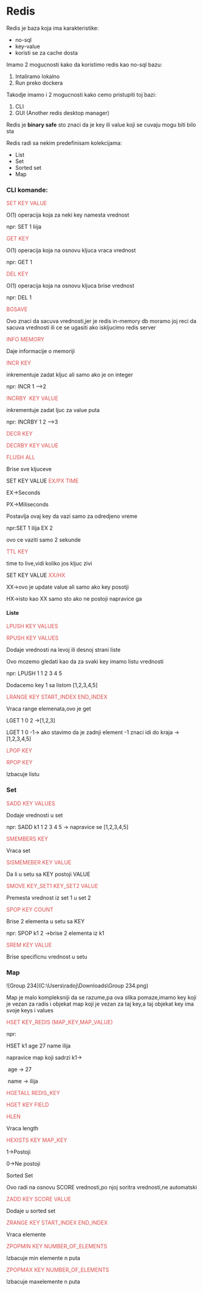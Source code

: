 # Redis

Redis je baza koja ima karakteristike:

- no-sql
- key-value
- koristi se za cache dosta

Imamo 2 mogucnosti kako da koristimo redis kao no-sql bazu:

1. Intaliramo lokalno
2. Run preko dockera

Takodje imamo i 2 mogucnosti kako cemo pristupiti toj bazi:

1. CLI
2. GUI (Another redis desktop manager)

Redis je **binary safe** sto znaci da je key ili value koji se cuvaju mogu biti bilo sta

Redis radi sa nekim predefinisam kolekcijama:

- List
- Set
- Sorted set
- Map



###  CLI komande:



<span style=color:#DC4C4C>SET KEY VALUE</span>

O(1) operacija koja za neki key namesta vrednost

npr: SET  1 Iiija



<span style=color:#DC4C4C>GET KEY</span>

O(1) operacija koja na osnovu kljuca vraca vrednost

npr: GET 1



<span style=color:#DC4C4C>DEL KEY</span>

O(1) operacija koja na osnovu kljuca brise vrednost

npr: DEL 1



<span style=color:#DC4C4C>BGSAVE</span>

Ovo znaci da sacuva vrednosti,jer je redis in-memory db moramo joj reci da sacuva vrednosti ili ce se ugasiti ako iskljucimo redis server



<span style=color:#DC4C4C>INFO MEMORY</span>

Daje informacije o memoriji



<span style=color:#DC4C4C>INCR KEY</span>

inkrementuje zadat kljuc ali samo ako je on integer

npr: INCR 1 -->2



<span style=color:#DC4C4C>INCRBY  KEY VALUE</span>

inkrementuje zadat ljuc za value puta

npr: INCRBY 1 2 -->3



<span style=color:#DC4C4C>DECR KEY </span>





<span style=color:#DC4C4C>DECRBY KEY VALUE</span>



<span style=color:#DC4C4C>FLUSH ALL</span>

Brise sve kljuceve



SET KEY VALUE <span style=color:#DC4C4C>EX/PX TIME</span>

EX->Seconds

PX->Miliseconds

Postavlja ovaj key da vazi samo za odredjeno vreme

npr:SET 1 ilija EX 2

ovo ce vaziti samo 2 sekunde

<span style=color:#DC4C4C>TTL KEY</span>

time to live,vidi koliko jos kljuc zivi 



SET KEY VALUE <span style=color:#DC4C4C>XX/HX</span>

XX->ovo je update value ali samo ako key posotji

HX->isto kao XX samo sto ako ne postoji napravice ga



#### Liste

<span style=color:#DC4C4C>LPUSH KEY VALUES</span>

<span style=color:#DC4C4C>RPUSH KEY VALUES</span>

Dodaje vrednosti na levoj ili desnoj strani liste

Ovo mozemo gledati kao da za svaki key imamo listu vrednosti

npr: LPUSH 1 1 2 3 4 5

Dodacemo key 1 sa listom [1,2,3,4,5]



<span style=color:#DC4C4C>LRANGE KEY START_INDEX END_INDEX</span>

Vraca range elemenata,ovo je get

LGET 1 0 2 ->[1,2,3]

LGET 1 0 -1-> ako stavimo da je zadnji element -1 znaci idi do kraja ->[1,2,3,4,5]



<span style=color:#DC4C4C>LPOP KEY</span>

<span style=color:#DC4C4C>RPOP KEY</span>

Izbacuje listu



### Set

<span style=color:#DC4C4C>SADD KEY VALUES</span>

Dodaje vrednosti u set 

npr: SADD k1 1 2 3 4 5 -> napravice se [1,2,3,4,5]



<span style=color:#DC4C4C>SMEMBERS KEY </span>

Vraca set



<span style=color:#DC4C4C>SISMEMEBER KEY VALUE</span>

Da li u setu sa KEY postoji VALUE



<span style=color:#DC4C4C>SMOVE KEY_SET1 KEY_SET2 VALUE</span>

Premesta vrednost iz set 1 u set 2



<span style=color:#DC4C4C>SPOP KEY COUNT</span>

Brise 2 elementa u setu sa KEY

npr: SPOP k1 2 ->brise 2 elementa iz k1



<span style=color:#DC4C4C>SREM KEY VALUE</span>

Brise specificnu vrednost u setu



### Map

![Group 234](C:\Users\radoj\Downloads\Group 234.png)



Map je malo kompleksniji da se razume,pa ova slika pomaze,imamo key koji je vezan za radis i objekat map koji je vezan za taj key,a taj objekat key ima svoje keys i values



<span style=color:#DC4C4C>HSET KEY_REDIS (MAP_KEY,MAP_VALUE)</span>

npr:

HSET k1 age 27 name ilija

napravice map koji sadrzi k1-> 

​													  age -> 27

​										             name -> ilija

<span style=color:#DC4C4C>HGETALL REDIS_KEY</span>



<span style=color:#DC4C4C>HGET KEY FIELD</span>



<span style=color:#DC4C4C>HLEN</span>

Vraca length 



<span style=color:#DC4C4C>HEXISTS KEY MAP_KEY</span>

1->Postoji

0->Ne postoji





Sorted Set

Ovo radi na osnovu SCORE vrednosti,po njoj soritra vrednosti,ne automatski



<span style=color:#DC4C4C>ZADD KEY SCORE VALUE</span>

Dodaje u sorted set

 

<span style=color:#DC4C4C>ZRANGE KEY START_INDEX END_INDEX </span>

Vraca elemente



<span style=color:#DC4C4C>ZPOPMIN KEY NUMBER_OF_ELEMENTS</span>

Izbacuje min elemente n puta



<span style=color:#DC4C4C>ZPOPMAX KEY NUMBER_OF_ELEMENTS</span>

Izbacuje maxelemente n puta





